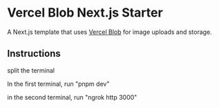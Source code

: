 # Vercel Blob Next.js Starter

A Next.js template that uses [Vercel Blob](https://vercel.com/blob) for image uploads and storage.

## Instructions

split the terminal

In the first terminal, run "pnpm dev"

in the second terminal, run "ngrok http 3000"

